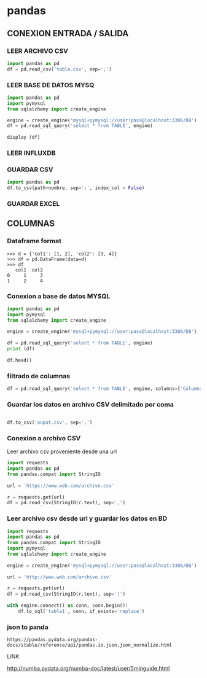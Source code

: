 # pandas

## CONEXION ENTRADA / SALIDA

### LEER ARCHIVO CSV
```python
import pandas as pd
df = pd.read_csv('table.csv', sep=';')
```
### LEER BASE DE DATOS MYSQ
```python
import pandas as pd
import pymysql
from sqlalchemy import create_engine

engine = create_engine('mysql+pymysql://user:pass@localhost:3306/DB')
df = pd.read_sql_query('select * from TABLE', engine)
 
display (df)
```
### LEER INFLUXDB

### GUARDAR CSV
```python
import pandas as pd
df.to_csv(path+nombre, sep=';', index_col = False)
```

### GUARDAR EXCEL

## COLUMNAS

### Dataframe format

```
>>> d = {'col1': [1, 2], 'col2': [3, 4]}
>>> df = pd.DataFrame(data=d)
>>> df
   col1  col2
0     1     3
1     2     4
```

### Conexion a base de datos MYSQL

```python
import pandas as pd
import pymysql
from sqlalchemy import create_engine
 
engine = create_engine('mysql+pymysql://user:pass@localhost:3306/DB')
 
df = pd.read_sql_query('select * from TABLE', engine)
print (df)
 
df.head()

```

### filtrado de columnas

```python
df = pd.read_sql_query('select * from TABLE', engine, columns=['Columna_01','Columna_02'])
```

### Guardar los datos en archivo CSV delimitado por coma

```python

df.to_csv('ouput.csv', sep=',')

```


### Conexion a archivo CSV

Leer archivo csv proveniente desde una url

```python
import requests
import pandas as pd
from pandas.compat import StringIO
 
url = 'https://www.web.com/archivo.csv'
 
r = requests.get(url)
df = pd.read_csv(StringIO(r.text), sep=',')
```

### Leer archivo csv desde url y guardar los datos en BD

```python
import requests
import pandas as pd
from pandas.compat import StringIO
import pymysql
from sqlalchemy import create_engine
 
engine = create_engine('mysql+pymysql://user:pass@localhost:3306/DB')
 
url = 'http://www.web.com/archivo.csv'
 
r = requests.get(url)
df = pd.read_csv(StringIO(r.text), sep='|')
 
with engine.connect() as conn, conn.begin():
    df.to_sql('tabla1', conn, if_exists='replace')

```

### json to panda
```
https://pandas.pydata.org/pandas-docs/stable/reference/api/pandas.io.json.json_normalize.html
```


LINK  

http://numba.pydata.org/numba-doc/latest/user/5minguide.html
